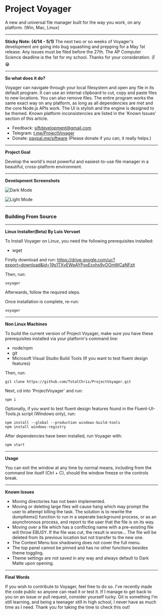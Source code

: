 # Project Voyager
A new and universal file manager built for the way you work, on any platform. (Win, Mac, Linux)

***
**Sticky Note: (4/14 - 5/1)**
The next two or so weeks of Voyager's development are going into bug squashing and prepping for a May 1st release. Any issues must be filed before the 27th. The AP Computer Science deadline is the 1st for my school. Thanks for your consideration. ✌😁

***
**So what does it do?**

Voyager can navigate through your local filesystem and open any file in its default program. It can use an internal clipboard to cut, copy and paste files to new locations. You can also remove files. The entire program works the same exact way on any platform, as long as all dependencies are met and the core Node.js APIs work. The UI is stylish and the engine is designed to be themed. Known platform inconsistencies are listed in the 'Known Issues' section of this article.

* Feedback: siftdevelopment@gmail.com
* Telegram: [t.me/ProjectVoyager](https://t.me/ProjectVoyager)
* Donate: [paypal.me/siftware](https://paypal.me/siftware)
(Please donate if you can, it really helps.)

***
**Project Goal**

Develop the world's most powerful and easiest-to-use file manager in a beautiful, cross-platform environment.

***
**Development Screenshots**

![Dark Mode](https://github.com/TotalChris/ProjectVoyager/blob/master/bin/scr/dark.png?raw=true "Voyager in a beautiful dark mode")

![Light Mode](https://github.com/TotalChris/ProjectVoyager/blob/master/bin/scr/light.png?raw=true "Voyager in an eye-searing (but elegant) light mode")

***
### Building From Source
***

**Linux Installer(Beta) By Luis Vervaet**

To Install Voyager on Linux, you need the following prerequisites installed:

* wget

Firstly download and run:
https://drive.google.com/uc?export=download&id=19s1TXvEWpAYPoxExxhs9vOOmWCaNFzjt

Then, run:

```
voyager
```

Afterwards, follow the required steps.

Once installation is complete, re-run:

```
voyager
```
***

**Non Linux Machines**

To build the current version of Project Voyager, make sure you have these prerequisites installed via your platform's command line:

* node/npm
* git
* Microsoft Visual Studio Build Tools (If you want to test fluent design features)

Then, run:

```
git clone https://github.com/TotalChris/ProjectVoyager.git
```

Next, cd into 'ProjectVoyager' and run:

```
npm i
```

Optionally, if you want to test fluent design features found in the Fluent-UI-Tools.js script (Windows only), run:

```
npm install --global --production windows-build-tools
npm install windows-registry
```

After dependencies have been installed, run Voyager with:

```
npm start
```

***
**Usage**

You can exit the window at any time by normal means, including from the command line itself (Ctrl + C), should the window freeze or the controls break.

***
**Known Issues**

- Moving directories has not been implemented.
- Moving or deleting large files will cause hang which may prompt the user to attempt killing the task. The solution is to rewrite the dumpItems() function to run in a seperate background process, or as an asynchronous process, and report to the user that the file is on its way.
- Moving over a file which has a conflicting name with a pre-existing file will throw EBUSY. If the    file was cut, the result is worse... The file will be deleted from its previous location but not transfer to the new one.
- The Context Menu box shadowing does not cover the full menu.
- The top panel cannot be pinned and has no other functions besides theme toggling.
- Theme settings are not saved in any way and always default to Dark Matte upon opening.

***
**Final Words**

If you wish to contribute to Voyager, feel free to do so. I've recently made the code public so anyone can read it or test it. If I manage to get back to you on an issue or pull request, consider yourself lucky. Git is something I'm still learning, and being a teenager still in high school, I never have as much time as I need. Thank you for taking the time to check this out!

